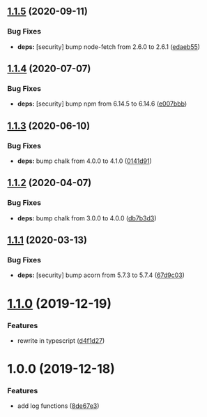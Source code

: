 ## [1.1.5](https://github.com/eliasnorrby/log-util/compare/v1.1.4...v1.1.5) (2020-09-11)


### Bug Fixes

* **deps:** [security] bump node-fetch from 2.6.0 to 2.6.1 ([edaeb55](https://github.com/eliasnorrby/log-util/commit/edaeb5552ef444799b030907914928521889b058))

## [1.1.4](https://github.com/eliasnorrby/log-util/compare/v1.1.3...v1.1.4) (2020-07-07)


### Bug Fixes

* **deps:** [security] bump npm from 6.14.5 to 6.14.6 ([e007bbb](https://github.com/eliasnorrby/log-util/commit/e007bbbf59fbf8cd58c7bea75c953a162c7db8e5))

## [1.1.3](https://github.com/eliasnorrby/log-util/compare/v1.1.2...v1.1.3) (2020-06-10)


### Bug Fixes

* **deps:** bump chalk from 4.0.0 to 4.1.0 ([0141d91](https://github.com/eliasnorrby/log-util/commit/0141d912d717d1a70c6e9f7f4e89030c915586df))

## [1.1.2](https://github.com/eliasnorrby/log-util/compare/v1.1.1...v1.1.2) (2020-04-07)


### Bug Fixes

* **deps:** bump chalk from 3.0.0 to 4.0.0 ([db7b3d3](https://github.com/eliasnorrby/log-util/commit/db7b3d3dad3105111b6b0cb102c58b8607c51c5d))

## [1.1.1](https://github.com/eliasnorrby/log-util/compare/v1.1.0...v1.1.1) (2020-03-13)


### Bug Fixes

* **deps:** [security] bump acorn from 5.7.3 to 5.7.4 ([67d9c03](https://github.com/eliasnorrby/log-util/commit/67d9c03c444b0e927b0d44080f2e9a25df1128d3))

# [1.1.0](https://github.com/eliasnorrby/log-util/compare/v1.0.0...v1.1.0) (2019-12-19)


### Features

* rewrite in typescript ([d4f1d27](https://github.com/eliasnorrby/log-util/commit/d4f1d274b4a7b50d267d58aaa00060b11657e50e))

# 1.0.0 (2019-12-18)


### Features

* add log functions ([8de67e3](https://github.com/eliasnorrby/log-util/commit/8de67e371d51455a7fcd185bdce9675e470cd895))
